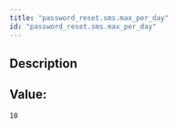 ```yaml
---
title: "password_reset.sms.max_per_day"
id: "password_reset.sms.max_per_day"
---
```

## Description



## Value: 
```
10
```
